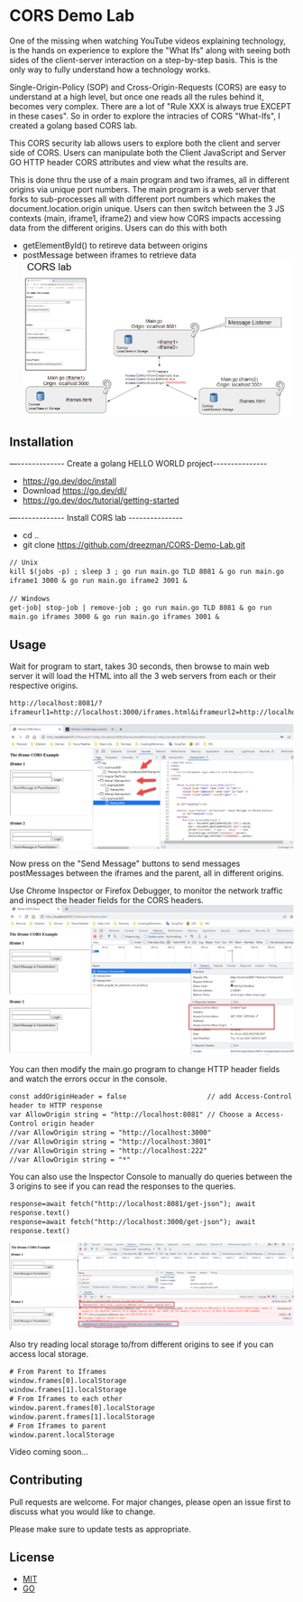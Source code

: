 # CORS Demo Lab

One of the missing when watching YouTube videos explaining technology, is the hands on experience
to explore the "What Ifs" along with seeing both sides of the client-server interaction on a step-by-step
basis. This is the only way to fully understand how a technology works.

Single-Origin-Policy (SOP) and Cross-Origin-Requests (CORS) are easy to understand at a high
level, but once one reads all the rules behind it, becomes very complex. There are a lot of
"Rule XXX is always true EXCEPT in these cases". So in order to explore the intracies of 
CORS "What-Ifs", I created a golang based CORS lab.

This CORS security lab allows users to explore both the client and server
side of CORS. Users can manipulate both the Client JavaScript and Server GO HTTP header CORS
attributes and view what the results are.

This is done thru the use of a main program and two iframes, all in different origins via
unique port numbers. The main program is a web server that forks to sub-processes all with
different port numbers which makes the document.location.origin unique. Users can then switch
between the 3 JS contexts (main, iframe1, iframe2) and view how CORS impacts accessing data
from the different origins. Users can do this with both

- getElementById() to retireve data between origins
- postMessage between iframes to retrieve data
![Alt text](images/cors-lab.jpg)
## Installation

—-------------
 Create a golang HELLO WORLD project---------------
- https://go.dev/doc/install
- Download     https://go.dev/dl/
- https://go.dev/doc/tutorial/getting-started

—-------------
 Install CORS lab ---------------
- cd ..
- git clone https://github.com/dreezman/CORS-Demo-Lab.git

```
// Unix
kill $(jobs -p) ; sleep 3 ; go run main.go TLD 8081 & go run main.go iframe1 3000 & go run main.go iframe2 3001 &

// Windows
get-job| stop-job | remove-job ; go run main.go TLD 8081 & go run main.go iframes 3000 & go run main.go iframes 3001 &
```

## Usage

Wait for program to start, takes 30 seconds, then browse to main web server it will load the HTML into all the 3 web servers from each
or their respective origins.
```
http://localhost:8081/?iframeurl1=http://localhost:3000/iframes.html&iframeurl2=http://localhost:3001/iframes.html
```
![Alt text](images/iframe-setup.jpg)


Now press on the "Send Message" buttons to send messages postMessages between the 
iframes and the parent, all in different origins. 

Use Chrome Inspector or Firefox Debugger, to monitor the network traffic and inspect the header fields for the CORS headers. 
![Alt text](images/cors-headers.jpg)

You can then modify the main.go program to change HTTP header fields and watch the errors occur in the console.
```
const addOriginHeader = false                    // add Access-Control header to HTTP response
var AllowOrigin string = "http://localhost:8081" // Choose a Access-Control origin header
//var AllowOrigin string = "http://localhost:3000"
//var AllowOrigin string = "http://localhost:3001"
//var AllowOrigin string = "http://localhost:222"
//var AllowOrigin string = "*"
```


You can also use the Inspector Console to manually do queries between the 3 origins to see if you can read the responses to the queries.


```
response=await fetch("http://localhost:8081/get-json"); await response.text()
response=await fetch("http://localhost:3000/get-json"); await response.text()
```
![Alt text](images/fetch-queries.jpg) 

Also try reading local storage to/from different origins to see if you can access local storage.


```
# From Parent to Iframes
window.frames[0].localStorage
window.frames[1].localStorage
# From Iframes to each other
window.parent.frames[0].localStorage
window.parent.frames[1].localStorage
# From Iframes to parent
window.parent.localStorage
```


Video coming soon...


## Contributing

Pull requests are welcome. For major changes, please open an issue first
to discuss what you would like to change.

Please make sure to update tests as appropriate.

## License

- [MIT](https://choosealicense.com/licenses/mit/)
- [GO](https://go.dev/LICENSE)
